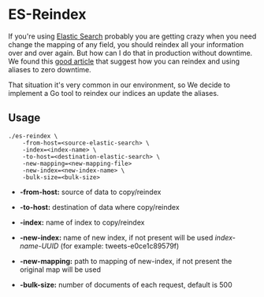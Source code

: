 # ES-Reindex

If you're using [Elastic Search](https://www.elastic.co/) probably you are getting crazy when you need change the
mapping of any field, you should reindex all your information over and over again. But how can I do that in production
without downtime. We found this [good article](https://www.elastic.co/blog/changing-mapping-with-zero-downtime) that
suggest how you can reindex and using aliases to zero downtime.

That situation it's very common in our environment, so We decide to implement a Go tool to reindex our indices an
update the aliases.

## Usage

```
./es-reindex \
    -from-host=<source-elastic-search> \
    -index=<index-name> \
    -to-host=<destination-elastic-search> \
    -new-mapping=<new-mapping-file>
    -new-index=<new-index-name> \
    -bulk-size=<bulk-size>
```

* **-from-host:** source of data to copy/reindex **<required>**

* **-to-host:** destination of data where copy/reindex **<required>**

* **-index:** name of index to copy/reindex **<required>**

* **-new-index:** name of new index, if not present will be used *index-name*-*UUID* (for example: tweets-e0ce1c89579f)
**<optional>**

* **-new-mapping:** path to mapping of new-index, if not present the original map will be used **<optional>**

* **-bulk-size:** number of documents of each request, default is 500 **<optional>**
